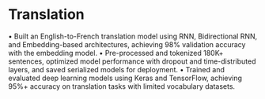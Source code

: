 # Translation
•	Built an English-to-French translation model using RNN, Bidirectional RNN, and Embedding-based architectures, achieving       98% validation accuracy with the embedding model.
•	Pre-processed and tokenized 180K+ sentences, optimized model performance with dropout and time-distributed layers, and saved                               serialized models for deployment.
•	Trained and evaluated deep learning models using Keras and TensorFlow, achieving 95%+ accuracy on translation tasks with limited vocabulary datasets.
